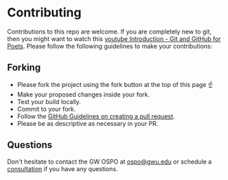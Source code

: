 # Contributing
Contributions to this repo are welcome. If you are completely new to git, then you might want to watch this [youtube Introduction - Git and GitHub for Poets](https://www.youtube.com/watch?v=BCQHnlnPusY&list=PLRqwX-V7Uu6ZF9C0YMKuns9sLDzK6zoiV).  Please follow the following guidelines to make your contributions:

## Forking

* Please fork the project using the fork button at the top of this page ☝️
* Make your proposed changes inside your fork.
* Test your build locally.
* Commit to your fork.
* Follow the [GitHub Guidelines on creating a pull request](https://docs.github.com/en/pull-requests/collaborating-with-pull-requests/proposing-changes-to-your-work-with-pull-requests/creating-a-pull-request).
* Please be as descriptive as necessary in your PR.

## Questions
Don't hesitate to contact the GW OSPO at ospo@gwu.edu or schedule a [consultation](https://calendly.com/david-lippert/30min) if you have any questions. 